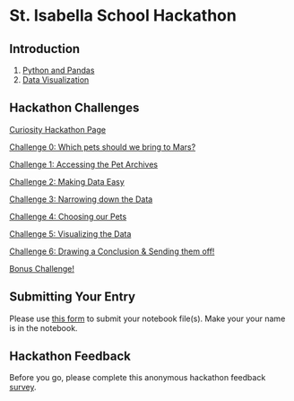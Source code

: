 # St. Isabella School Hackathon

## Introduction

1. [Python and Pandas](https://hub.callysto.ca/jupyter/hub/user-redirect/git-pull?repo=https://github.com/callysto/hackathon&branch=generic-helper&urlpath=notebooks/hackathon/PrepMaterials/python-and-pandas-basics.ipynb)
1. [Data Visualization](https://hub.callysto.ca/jupyter/hub/user-redirect/git-pull?repo=https://github.com/callysto/hackathon&branch=generic-helper&urlpath=notebooks/hackathon/PrepMaterials/data-visualization.ipynb)

## Hackathon Challenges

[Curiosity Hackathon Page](https://callysto.github.io/curiosity-hackathon/welcome.html)

[Challenge 0: Which pets should we bring to Mars?](https://hub.callysto.ca/jupyter/hub/user-redirect/git-pull?repo=https%3A%2F%2Fgithub.com%2Fcallysto%2Fcuriosity-hackathon&branch=main&subPath=challenge-0.ipynb&depth=1)

[Challenge 1: Accessing the Pet Archives](https://hub.callysto.ca/jupyter/hub/user-redirect/git-pull?repo=https%3A%2F%2Fgithub.com%2Fcallysto%2Fcuriosity-hackathon&branch=main&subPath=challenge-1.ipynb&depth=1)

[Challenge 2: Making Data Easy](https://hub.callysto.ca/jupyter/hub/user-redirect/git-pull?repo=https%3A%2F%2Fgithub.com%2Fcallysto%2Fcuriosity-hackathon&branch=main&subPath=challenge-2.ipynb&depth=1)

[Challenge 3: Narrowing down the Data](https://hub.callysto.ca/jupyter/hub/user-redirect/git-pull?repo=https%3A%2F%2Fgithub.com%2Fcallysto%2Fcuriosity-hackathon&branch=main&subPath=challenge-3.ipynb&depth=1)

[Challenge 4: Choosing our Pets](https://hub.callysto.ca/jupyter/hub/user-redirect/git-pull?repo=https%3A%2F%2Fgithub.com%2Fcallysto%2Fcuriosity-hackathon&branch=main&subPath=challenge-4.ipynb&depth=1)

[Challenge 5: Visualizing the Data](https://hub.callysto.ca/jupyter/hub/user-redirect/git-pull?repo=https%3A%2F%2Fgithub.com%2Fcallysto%2Fcuriosity-hackathon&branch=main&subPath=challenge-5.ipynb&depth=1)

[Challenge 6: Drawing a Conclusion & Sending them off!](https://hub.callysto.ca/jupyter/hub/user-redirect/git-pull?repo=https%3A%2F%2Fgithub.com%2Fcallysto%2Fcuriosity-hackathon&branch=main&subPath=challenge-6.ipynb&depth=1)

[Bonus Challenge!](https://hub.callysto.ca/jupyter/hub/user-redirect/git-pull?repo=https://github.com/callysto/hackathon&branch=master&urlpath=notebooks/hackathon/HackathonNotebooks/Turtles/python-turtles.ipynb)

## Submitting Your Entry

Please use [this form](https://forms.gle/UDSeq4KzBeJXso7C6) to submit your notebook file(s). Make your your name is in the notebook.

## Hackathon Feedback

Before you go, please complete this anonymous hackathon feedback [survey](https://docs.google.com/forms/d/e/1FAIpQLSd0Ih8x_dHS1FDfw4WYwcZAirwagfkbqoB9_WO1XoV5WqAi3Q/viewform?usp=pp_url&entry.1760849759=2022-12-06&entry.975699384=Sherwood+Park,+AB).
